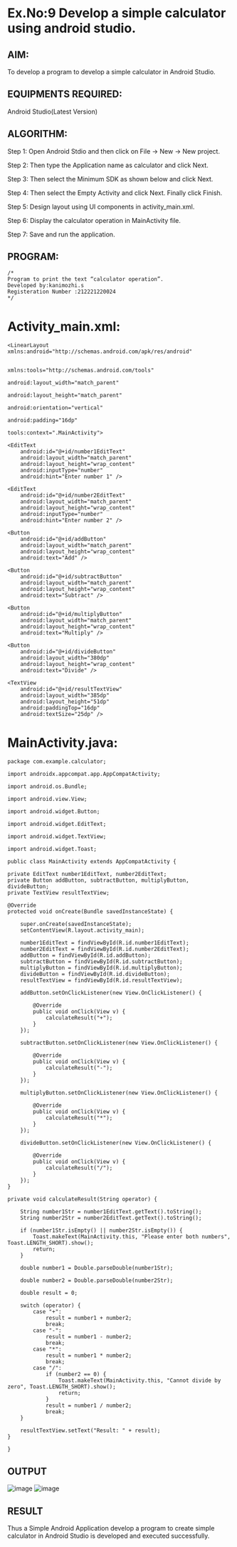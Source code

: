 # Ex.No:9 Develop a simple calculator using android studio.

## AIM:

To develop a program to develop a simple calculator in Android Studio.

## EQUIPMENTS REQUIRED:

Android Studio(Latest Version)

## ALGORITHM:

Step 1: Open Android Stdio and then click on File -> New -> New project.

Step 2: Then type the Application name as calculator and click Next. 

Step 3: Then select the Minimum SDK as shown below and click Next.

Step 4: Then select the Empty Activity and click Next. Finally click Finish.

Step 5: Design layout using UI components in activity_main.xml.

Step 6: Display the calculator operation in MainActivity file.

Step 7: Save and run the application.

## PROGRAM:
```
/*
Program to print the text “calculator operation”.
Developed by:kanimozhi.s
Registeration Number :212221220024
*/
```
# Activity_main.xml:
~~~
<LinearLayout xmlns:android="http://schemas.android.com/apk/res/android"


xmlns:tools="http://schemas.android.com/tools"
          
android:layout_width="match_parent"
          
android:layout_height="match_parent"
          
android:orientation="vertical"
          
android:padding="16dp"
          
tools:context=".MainActivity">

<EditText
    android:id="@+id/number1EditText"
    android:layout_width="match_parent"
    android:layout_height="wrap_content"
    android:inputType="number"
    android:hint="Enter number 1" />

<EditText
    android:id="@+id/number2EditText"
    android:layout_width="match_parent"
    android:layout_height="wrap_content"
    android:inputType="number"
    android:hint="Enter number 2" />

<Button
    android:id="@+id/addButton"
    android:layout_width="match_parent"
    android:layout_height="wrap_content"
    android:text="Add" />

<Button
    android:id="@+id/subtractButton"
    android:layout_width="match_parent"
    android:layout_height="wrap_content"
    android:text="Subtract" />

<Button
    android:id="@+id/multiplyButton"
    android:layout_width="match_parent"
    android:layout_height="wrap_content"
    android:text="Multiply" />

<Button
    android:id="@+id/divideButton"
    android:layout_width="380dp"
    android:layout_height="wrap_content"
    android:text="Divide" />

<TextView
    android:id="@+id/resultTextView"
    android:layout_width="385dp"
    android:layout_height="51dp"
    android:paddingTop="16dp"
    android:textSize="25dp" />
~~~
# MainActivity.java:
~~~
package com.example.calculator;

import androidx.appcompat.app.AppCompatActivity;

import android.os.Bundle;

import android.view.View;

import android.widget.Button;

import android.widget.EditText;

import android.widget.TextView;

import android.widget.Toast;

public class MainActivity extends AppCompatActivity {

private EditText number1EditText, number2EditText;
private Button addButton, subtractButton, multiplyButton, divideButton;
private TextView resultTextView;

@Override
protected void onCreate(Bundle savedInstanceState) {

    super.onCreate(savedInstanceState);
    setContentView(R.layout.activity_main);

    number1EditText = findViewById(R.id.number1EditText);
    number2EditText = findViewById(R.id.number2EditText);
    addButton = findViewById(R.id.addButton);
    subtractButton = findViewById(R.id.subtractButton);
    multiplyButton = findViewById(R.id.multiplyButton);
    divideButton = findViewById(R.id.divideButton);
    resultTextView = findViewById(R.id.resultTextView);

    addButton.setOnClickListener(new View.OnClickListener() {
    
        @Override
        public void onClick(View v) {
            calculateResult("+");
        }
    });

    subtractButton.setOnClickListener(new View.OnClickListener() {
    
        @Override
        public void onClick(View v) {
            calculateResult("-");
        }
    });

    multiplyButton.setOnClickListener(new View.OnClickListener() {
    
        @Override
        public void onClick(View v) {
            calculateResult("*");
        }
    });

    divideButton.setOnClickListener(new View.OnClickListener() {
    
        @Override
        public void onClick(View v) {
            calculateResult("/");
        }
    });
}

private void calculateResult(String operator) {

    String number1Str = number1EditText.getText().toString();
    String number2Str = number2EditText.getText().toString();

    if (number1Str.isEmpty() || number2Str.isEmpty()) {
        Toast.makeText(MainActivity.this, "Please enter both numbers", Toast.LENGTH_SHORT).show();
        return;
    }

    double number1 = Double.parseDouble(number1Str);
    
    double number2 = Double.parseDouble(number2Str);

    double result = 0;

    switch (operator) {
        case "+":
            result = number1 + number2;
            break;
        case "-":
            result = number1 - number2;
            break;
        case "*":
            result = number1 * number2;
            break;
        case "/":
            if (number2 == 0) {
                Toast.makeText(MainActivity.this, "Cannot divide by zero", Toast.LENGTH_SHORT).show();
                return;
            }
            result = number1 / number2;
            break;
    }

    resultTextView.setText("Result: " + result);
}

}
~~~

## OUTPUT
![image](https://github.com/Kani-004/Mobile-Application-Development/assets/129577149/8efec5a4-a201-4d9f-8620-e8ed85ec965e)
![image](https://github.com/Kani-004/Mobile-Application-Development/assets/129577149/35afbc64-c1c3-4e40-9e44-82d245068e69)

## RESULT
Thus a Simple Android Application develop a program to create simple calculator in Android Studio is developed and executed successfully.
